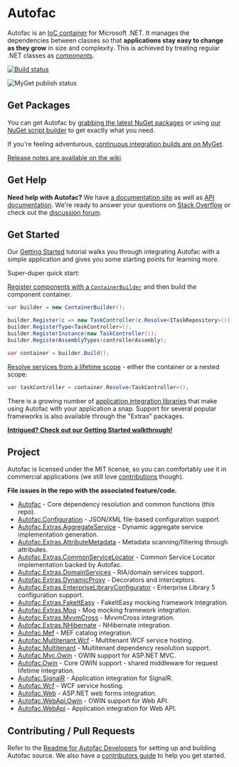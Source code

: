 # Autofac

Autofac is an [IoC container](http://martinfowler.com/articles/injection.html) for Microsoft .NET. It manages the dependencies between classes so that **applications stay easy to change as they grow** in size and complexity. This is achieved by treating regular .NET classes as *[components](http://autofac.readthedocs.org/en/latest/glossary.html)*.

[![Build status](https://ci.appveyor.com/api/projects/status/s0vgb4m8tv9ar7we?svg=true)](https://ci.appveyor.com/project/Autofac/autofac)

![MyGet publish status](https://www.myget.org/BuildSource/Badge/autofac?identifier=e0f25040-634c-4b7d-aebe-0f62b9c465a8)

## Get Packages

You can get Autofac by [grabbing the latest NuGet packages](https://github.com/autofac/Autofac/wiki/Nu-Get-Packages) or using [our NuGet script builder](http://autofac.org/scriptgen/) to get exactly what you need.

If you're feeling adventurous, [continuous integration builds are on MyGet](https://www.myget.org/gallery/autofac).

[Release notes are available on the wiki](https://github.com/autofac/Autofac/wiki/Release-Notes).

## Get Help

**Need help with Autofac?** We have [a documentation site](http://autofac.readthedocs.org/) as well as [API documentation](http://autofac.org/apidoc/). We're ready to answer your questions on [Stack Overflow](http://stackoverflow.com/questions/tagged/autofac) or check out the [discussion forum](https://groups.google.com/forum/#forum/autofac).

## Get Started

Our [Getting Started](http://autofac.readthedocs.org/en/latest/getting-started/index.html) tutorial walks you through integrating Autofac with a simple application and gives you some starting points for learning more.

Super-duper quick start:

[Register components with a `ContainerBuilder`](http://autofac.readthedocs.org/en/latest/register/registration.html) and then build the component container.

```C#
var builder = new ContainerBuilder();

builder.Register(c => new TaskController(c.Resolve<ITaskRepository>()));
builder.RegisterType<TaskController>();
builder.RegisterInstance(new TaskController());
builder.RegisterAssemblyTypes(controllerAssembly);

var container = builder.Build();
```

[Resolve services from a lifetime scope](http://autofac.readthedocs.org/en/latest/resolve/index.html) - either the container or a nested scope:

```C#
var taskController = container.Resolve<TaskController>();
```

There is a growing number of [application integration libraries](http://autofac.readthedocs.org/en/latest/integration/index.html) that make using Autofac with your application a snap. Support for several popular frameworks is also available through the "Extras" packages.

**[Intrigued? Check out our Getting Started walkthrough!](http://autofac.readthedocs.org/en/latest/getting-started/index.html)**

## Project

Autofac is licensed under the MIT license, so you can comfortably use it in commercial applications (we still love [contributions](http://autofac.readthedocs.org/en/latest/contributors.html) though).

**File issues in the repo with the associated feature/code.**

- [Autofac](https://github.com/autofac/Autofac) - Core dependency resolution and common functions (this repo).
- [Autofac.Configuration](https://github.com/autofac/Autofac.Configuration) - JSON/XML file-based configuration support.
- [Autofac.Extras.AggregateService](https://github.com/autofac/Autofac.Extras.AggregateService) - Dynamic aggregate service implementation generation.
- [Autofac.Extras.AttributeMetadata](https://github.com/autofac/Autofac.Extras.AttributeMetadata) - Metadata scanning/filtering through attributes.
- [Autofac.Extras.CommonServiceLocator](https://github.com/autofac/Autofac.Extras.CommonServiceLocator) - Common Service Locator implementation backed by Autofac.
- [Autofac.Extras.DomainServices](https://github.com/autofac/Autofac.Extras.DomainServices) - RIA/domain services support.
- [Autofac.Extras.DynamicProxy](https://github.com/autofac/Autofac.Extras.DynamicProxy) - Decorators and interceptors.
- [Autofac.Extras.EnterpriseLibraryConfigurator](https://github.com/autofac/Autofac.Extras.EnterpriseLibraryConfigurator) - Enterprise Library 5 configuration support.
- [Autofac.Extras.FakeItEasy](https://github.com/autofac/Autofac.Extras.FakeItEasy) - FakeItEasy mocking framework integration.
- [Autofac.Extras.Moq](https://github.com/autofac/Autofac.Extras.Moq) - Moq mocking framework integration.
- [Autofac.Extras.MvvmCross](https://github.com/autofac/Autofac.Extras.MvvmCross) - MvvmCross integration.
- [Autofac.Extras.NHibernate](https://github.com/autofac/Autofac.Extras.NHibernate) - NHibernate integration.
- [Autofac.Mef](https://github.com/autofac/Autofac.Mef) - MEF catalog integration.
- [Autofac.Multitenant.Wcf](https://github.com/autofac/Autofac.Multitenant.Wcf) - Multitenant WCF service hosting.
- [Autofac.Multitenant](https://github.com/autofac/Autofac.Multitenant) - Multitenant dependency resolution support.
- [Autofac.Mvc.Owin](https://github.com/autofac/Autofac.Mvc.Owin) - OWIN support for ASP.NET MVC.
- [Autofac.Owin](https://github.com/autofac/Autofac.Owin) - Core OWIN support - shared middleware for request lifetime integration.
- [Autofac.SignalR](https://github.com/autofac/Autofac.SignalR) - Application integration for SignalR.
- [Autofac.Wcf](https://github.com/autofac/Autofac.Wcf) - WCF service hosting.
- [Autofac.Web](https://github.com/autofac/Autofac.Web) - ASP.NET web forms integration.
- [Autofac.WebApi.Owin](https://github.com/autofac/Autofac.WebApi.Owin) - OWIN support for Web API.
- [Autofac.WebApi](https://github.com/autofac/Autofac.WebApi) - Application integration for Web API.

## Contributing / Pull Requests

Refer to the [Readme for Autofac Developers](https://github.com/autofac/Autofac/blob/master/developers.md)
for setting up and building Autofac source. We also have a [contributors guide](http://autofac.readthedocs.org/en/latest/contributors.html) to help you get started.


